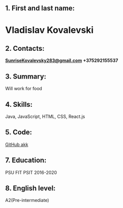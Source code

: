 ## 1. First and last name:

# Vladislav Kovalevski

## 2. Contacts:

**SunriseKovalevsky283@gmail.com**
**+375292155537**

## 3. Summary:

Will work for food

## 4. Skills:

Java, 
JavaScript, 
HTML, 
CSS, 
React.js

## 5. Code:

[GitHub akk](https://github.com/SunriseKovalevski)

## 7. Education:

PSU FIT PSIT 2016-2020

## 8. English level:

A2(Pre-intermediate)